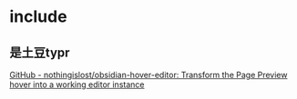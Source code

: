 # include
## 是土豆typr
[GitHub - nothingislost/obsidian-hover-editor: Transform the Page Preview hover into a working editor instance](https://github.com/nothingislost/obsidian-hover-editor)
